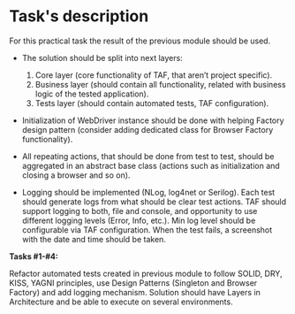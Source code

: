 # Task's description

For this practical task the result of the previous module should be used.

- The solution should be split into next layers:
    1. Core layer (core functionality of TAF, that aren’t project specific).
    1. Business layer (should contain all functionality, related with business logic of the tested application).
    1. Tests layer (should contain automated tests, TAF configuration).

- Initialization of WebDriver instance should be done with helping Factory design pattern (consider adding dedicated class for Browser Factory functionality).

- All repeating actions, that should be done from test to test, should be aggregated in an abstract base class (actions such as initialization and closing a browser and so on).

- Logging should be implemented (NLog, log4net or Serilog). Each test should generate logs from what should be clear test actions. TAF should support logging to both, file and console, and opportunity to use different logging levels (Error, Info, etc.). Min log level should be configurable via TAF configuration. When the test fails, a screenshot with the date and time should be taken.


**Tasks #1-#4:**

Refactor automated tests created in previous module to follow SOLID, DRY, KISS, YAGNI principles, use Design Patterns (Singleton and Browser Factory) and add logging mechanism.  Solution should have Layers in Architecture and be able to execute on several environments.

